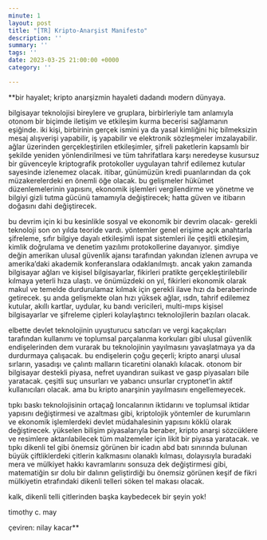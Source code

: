 ```yaml
---
minute: 1
layout: post
title: "[TR] Kripto-Anarşist Manifesto"
description: ''
summary: ''
tags: ''
date: 2023-03-25 21:00:00 +0000
category: ''

---
```

**bir hayalet; kripto anarşizmin hayaleti dadandı modern dünyaya.  
  
bilgisayar teknolojisi bireylere ve gruplara, birbirleriyle tam anlamıyla otonom bir biçimde iletişim ve etkileşim kurma becerisi sağlamanın eşiğinde. iki kişi, birbirinin gerçek ismini ya da yasal kimliğini hiç bilmeksizin mesaj alışverişi yapabilir, iş yapabilir ve elektronik sözleşmeler imzalayabilir. ağlar üzerinden gerçekleştirilen etkileşimler, şifreli paketlerin kapsamlı bir şekilde yeniden yönlendirilmesi ve tüm tahrifatlara karşı neredeyse kusursuz bir güvenceyle kriptografik protokoller uygulayan tahrif edilemez kutular sayesinde izlenemez olacak. itibar, günümüzün kredi puanlarından da çok müzakerelerdeki en önemli öğe olacak. bu gelişmeler hükümet düzenlemelerinin yapısını, ekonomik işlemleri vergilendirme ve yönetme ve bilgiyi gizli tutma gücünü tamamıyla değiştirecek; hatta güven ve itibarın doğasını dahi değiştirecek.  
  
bu devrim için ki bu kesinlikle sosyal ve ekonomik bir devrim olacak- gerekli teknoloji son on yılda teoride vardı. yöntemler genel erişime açık anahtarla şifreleme, sıfır bilgiye dayalı etkileşimli ispat sistemleri ile çeşitli etkileşim, kimlik doğrulama ve denetim yazılımı protokollerine dayanıyor. şimdiye değin amerikan ulusal güvenlik ajansı tarafından yakından izlenen avrupa ve amerika’daki akademik konferanslara odaklanılmıştı. ancak yakın zamanda bilgisayar ağları ve kişisel bilgisayarlar, fikirleri pratikte gerçekleştirilebilir kılmaya yeterli hıza ulaştı. ve önümüzdeki on yıl, fikirleri ekonomik olarak makul ve temelde durdurulamaz kılmak için gerekli ilave hızı da beraberinde getirecek. şu anda gelişmekte olan hızı yüksek ağlar, ısdn, tahrif edilemez kutular, akıllı kartlar, uydular, ku bandı vericileri, multi-mıps kişisel bilgisayarlar ve şifreleme çipleri kolaylaştırıcı teknolojilerin bazıları olacak.  
  
elbette devlet teknolojinin uyuşturucu satıcıları ve vergi kaçakçıları tarafından kullanımı ve toplumsal parçalanma korkuları gibi ulusal güvenlik endişelerinden dem vurarak bu teknolojinin yayılmasını yavaşlatmaya ya da durdurmaya çalışacak. bu endişelerin çoğu geçerli; kripto anarşi ulusal sırların, yasadışı ve çalıntı malların ticaretini olanaklı kılacak. otonom bir bilgisayar destekli piyasa, nefret uyandıran suikast ve gasp piyasaları bile yaratacak. çeşitli suç unsurları ve yabancı unsurlar cryptonet’in aktif kullanıcıları olacak. ama bu kripto anarşinin yayılmasını engellemeyecek.  
  
tıpkı baskı teknolojisinin ortaçağ loncalarının iktidarını ve toplumsal iktidar yapısını değiştirmesi ve azaltması gibi, kriptolojik yöntemler de kurumların ve ekonomik işlemlerdeki devlet müdahalesinin yapısını köklü olarak değiştirecek. yükselen bilişim piyasalarıyla beraber, kripto anarşi sözcüklere ve resimlere aktarılabilecek tüm malzemeler için likit bir piyasa yaratacak. ve tıpkı dikenli tel gibi önemsiz görünen bir icadın abd batı sınırında bulunan büyük çiftliklerdeki çitlerin kalkmasını olanaklı kılması, dolayısıyla buradaki mera ve mülkiyet hakkı kavramlarını sonsuza dek değiştirmesi gibi, matematiğin sır dolu bir dalının geliştirdiği bu önemsiz görünen keşif de fikri mülkiyetin etrafındaki dikenli telleri söken tel makası olacak.  
  
kalk, dikenli telli çitlerinden başka kaybedecek bir şeyin yok!  
  
timothy c. may  
  
çeviren: nilay kacar**